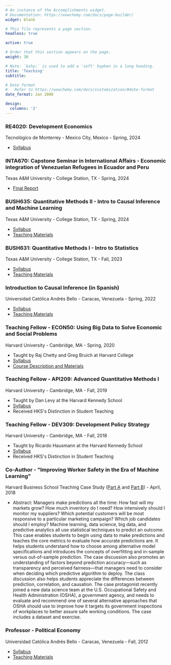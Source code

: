```yaml
---
# An instance of the Accomplishments widget.
# Documentation: https://wowchemy.com/docs/page-builder/
widget: blank

# This file represents a page section.
headless: true

active: true

# Order that this section appears on the page.
weight: 30

# Note: `&shy;` is used to add a 'soft' hyphen in a long heading.
title: 'Teaching'
subtitle:

# Date format
#   Refer to https://wowchemy.com/docs/customization/#date-format
date_format: Jan 2006

design:
  columns: '2'
---
```


### RE4020: Development Economics
Tecnológico de Monterrey - Mexico City, Mexico - Spring, 2024
- [Syllabus](https://www.dropbox.com/scl/fi/yo6bo0m5cmk7ahffc040d/2024_RE4020.1_Syllabus_draft_v4_rev.docx?rlkey=fe8901ax6t5ij8wbwvt0rhn4k&st=2syhtcck&dl=0)

### INTA670: Capstone Seminar in International Affairs - Economic integration of Venezuelan Refugees in Ecuador and Peru
Texas A&M University - College Station, TX - Spring, 2024
- [Final Report](https://www.dropbox.com/scl/fi/zhaixpodfdkdkvydy8c2a/Final_Report.pdf?rlkey=aqfl7nx1txfozchn42e1cjmog&dl=0)

### BUSH635: Quantitative Methods II - Intro to Causal Inference and Machine Learning
Texas A&M University - College Station, TX - Spring, 2024
- [Syllabus](https://www.dropbox.com/scl/fi/zscvognb7wthwphg16p0j/B635_Syllabus.pdf?rlkey=gzwcghxvdf9rratx1dnr2uohy&dl=0)
- [Teaching Materials](https://www.dropbox.com/scl/fo/aqboqssl3w9iv2o7wxbwt/AKEg-Dv7BI5gKUr65xgDV2U?rlkey=ujb0xrqmhptrm138f7hngovbw&dl=0)

### BUSH631: Quantitative Methods I - Intro to Statistics
Texas A&M University - College Station, TX - Fall, 2023
- [Syllabus](https://www.dropbox.com/scl/fi/bfcivllqcgj6k8rr7h3j1/B631_Syllabus.pdf?rlkey=puz6d0lbvozt3v6w3l3w9au0c&dl=0)
- [Teaching Materials](https://www.dropbox.com/scl/fo/b8jrvsrfw3v1hfr4ln3oj/h?rlkey=s5r287jnvrrxtajxzaksgxdqy&dl=0)

### Introduction to Causal Inference (in Spanish)
Universidad Católica Andrés Bello - Caracas, Venezuela - Spring, 2022
- [Syllabus](https://josemoralesarilla.com/uploads/teach_03_syllabus_causal22.pdf)
- [Teaching Materials](https://github.com/josemoralesarilla/Causalidad2022)

### Teaching Fellow - ECON50: Using Big Data to Solve Economic and Social Problems
Harvard University - Cambridge, MA - Spring, 2020
- Taught by Raj Chetty and Greg Bruich at Harvard College
- [Syllabus](https://josemoralesarilla.com/uploads/teach_04_syllabus_econ50.pdf)
- [Course Description and Materials](https://opportunityinsights.org/course/)

### Teaching Fellow - API209: Advanced Quantitative Methods I
Harvard University - Cambridge, MA - Fall, 2019
- Taught by Dan Levy at the Harvard Kennedy School
- [Syllabus](https://josemoralesarilla.com/uploads/teach_01_syllabus_api209.pdf)
- Received HKS's Distinction in Student Teaching

### Teaching Fellow - DEV309: Development Policy Strategy
Harvard University - Cambridge, MA - Fall, 2018
- Taught by Ricardo Hausmann at the Harvard Kennedy School
- [Syllabus](https://josemoralesarilla.com/uploads/teach_01_syllabus_dev309.pdf)
- Received HKS's Distinction in Student Teaching

### Co-Author - "Improving Worker Safety in the Era of Machine Learning"
Harvard Business School Teaching Case Study ([Part A](https://www.hbs.edu/faculty/Pages/item.aspx?num=53417) and [Part B](https://www.hbs.edu/faculty/Pages/item.aspx?num=54394)) - April, 2018
- Abstract: Managers make predictions all the time: How fast will my markets grow? How much inventory do I need? How intensively should I monitor my suppliers? Which potential customers will be most responsive to a particular marketing campaign? Which job candidates should I employ? Machine learning, data science, big data, and predictive analytics all use statistical techniques to predict an outcome. This case enables students to begin using data to make predictions and teaches the core metrics to evaluate how accurate predictions are. It helps students understand how to choose among alternative model specifications and introduces the concepts of overfitting and in-sample versus out-of-sample prediction. The case discussion also promotes an understanding of factors beyond prediction accuracy—such as transparency and perceived fairness—that managers need to consider when deciding which predictive algorithm to deploy. The class discussion also helps students appreciate the differences between prediction, correlation, and causation. The case protagonist recently joined a new data science team at the U.S. Occupational Safety and Health Administration (OSHA), a government agency, and needs to evaluate and recommend one of several alternative approaches that OSHA should use to improve how it targets its government inspections of workplaces to better assure safe working conditions. The case includes a dataset and exercise.

### Professor - Political Economy
Universidad Católica Andrés Bello - Caracas, Venezuela - Fall, 2012
- [Syllabus](https://josemoralesarilla.com/uploads/teach_05_syllabus_polecon12.pdf)
- [Teaching Materials](https://www.dropbox.com/sh/kbwrip38ms1rqoc/AACfjLvLM7mm75NSVMyVQfIoa?dl=0)
